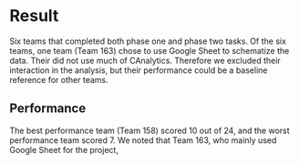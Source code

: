 # Result

Six teams that completed both phase one and phase two
tasks. Of the six teams, one team (Team 163) chose to use Google Sheet to
schematize the data. Their did not use much of CAnalytics. Therefore we excluded
their interaction in the analysis, but their performance could be a baseline
reference for other teams.

## Performance
The best performance team (Team 158) scored 10 out of 24, and the worst performance team scored 7. We noted that Team 163, who mainly used Google Sheet for the project,
